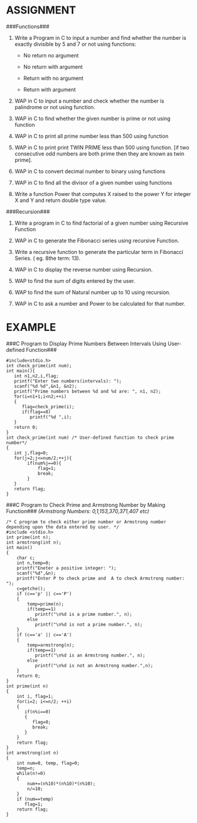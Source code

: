 ASSIGNMENT
========================================================
###Functions###
1. Write a Program in C to input a number and find whether the number is exactly divisible by 5 and 7 or not using functions: 
	+	No return no argument 

	+	No return with argument 

	+	Return with no argument 

	+	Return with argument 

2.	WAP in C to input a number and check whether the number is palindrome or not using function.
3.	WAP in C to find whether the given number is prime or not using function
4.	WAP in C to print all prime number less than 500 using function
5.	WAP in C to print print TWIN PRIME less than 500 using function. [if two consecutive odd numbers are both prime then they are known as twin prime].
6.	WAP in C to convert decimal number to binary using functions
7.	WAP in C to find all the divisor of a given number using functions
8.	Write a function Power that computes X raised to the power Y for integer X and Y and return double type value.


###Recursion###
1.	Write a program in C to find factorial of a given number using Recursive Function
2.	WAP in C to generate the Fibonacci series using recursive Function. 
3.	Write a recursive function to generate the particular term in Fibonacci Series. ( eg. 8the 
term: 13). 

4.	WAP in C to display the reverse number using Recursion. 

5.	WAP to find the sum of digits entered by the user. 

6.	WAP to find the sum of Natural number up to 10 using recursion. 
7.	WAP in C to ask a number and Power to be calculated for that number. 


EXAMPLE
========================================================
###C Program to Display Prime Numbers Between Intervals Using User-defined Function###
```
#include<stdio.h>
int check_prime(int num);
int main(){
   int n1,n2,i,flag;
   printf("Enter two numbers(intervals): ");
   scanf("%d %d",&n1, &n2);
   printf("Prime numbers between %d and %d are: ", n1, n2);
   for(i=n1+1;i<n2;++i)
   {
      flag=check_prime(i);
      if(flag==0)
         printf("%d ",i);
   }
   return 0;
}
int check_prime(int num) /* User-defined function to check prime number*/
{
   int j,flag=0;
   for(j=2;j<=num/2;++j){
        if(num%j==0){
            flag=1;
            break;
        }
   }
   return flag;
}
```
###C Program to Check Prime and Armstrong Number by Making Function###
*(Armstrong Numbers: 0,1,153,370,371,407 etc)*
```
/* C program to check either prime number or Armstrong number depending upon the data entered by user. */
#include <stdio.h>
int prime(int n);
int armstrong(int n);
int main()
{
    char c;
    int n,temp=0;
    printf("Eneter a positive integer: ");
    scanf("%d",&n);
    printf("Enter P to check prime and  A to check Armstrong number: ");
    c=getche();
    if (c=='p' || c=='P')
    {
        temp=prime(n);
        if(temp==1)
           printf("\n%d is a prime number.", n);
        else
           printf("\n%d is not a prime number.", n);
    }
    if (c=='a' || c=='A')
    {
        temp=armstrong(n);
        if(temp==1)
           printf("\n%d is an Armstrong number.", n);
        else
           printf("\n%d is not an Armstrong number.",n);
    }
    return 0;
}
int prime(int n)
{
    int i, flag=1;
    for(i=2; i<=n/2; ++i)
    {
       if(n%i==0)
       {
          flag=0;
          break;
       }
    }
    return flag;
}
int armstrong(int n)
{
    int num=0, temp, flag=0;
    temp=n;
    while(n!=0)
    {
        num+=(n%10)*(n%10)*(n%10);
        n/=10;
    }
    if (num==temp)
       flag=1;
    return flag;
}
```